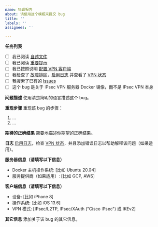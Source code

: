 ```yaml
---
name: 错误报告
about: 请使用这个模板来提交 bug
title: ''
labels: ''
assignees: ''

---
```


**任务列表**

- [ ] 我已阅读 [自述文件](https://github.com/hwdsl2/docker-ipsec-vpn-server/blob/master/README-zh.md)
- [ ] 我已阅读 [重要提示](https://github.com/hwdsl2/docker-ipsec-vpn-server/blob/master/README-zh.md#重要提示)
- [ ] 我已按照说明 [配置 VPN 客户端](https://github.com/hwdsl2/docker-ipsec-vpn-server/blob/master/README-zh.md#下一步)
- [ ] 我检查了 [故障排除](https://github.com/hwdsl2/setup-ipsec-vpn/blob/master/docs/clients-zh.md#故障排除)，[启用日志](https://github.com/hwdsl2/docker-ipsec-vpn-server/blob/master/README-zh.md#启用-libreswan-日志) 并查看了 [VPN 状态](https://github.com/hwdsl2/setup-ipsec-vpn/blob/master/docs/clients-zh.md#检查日志及-vpn-状态)
- [ ] 我搜索了已有的 [Issues](https://github.com/hwdsl2/docker-ipsec-vpn-server/issues?q=is%3Aissue)
- [ ] 这个 bug 是关于 IPsec VPN 服务器 Docker 镜像，而不是 IPsec VPN 本身

<!---
如果你需要关于 IPsec VPN 本身的帮助，请参见 [问题和反馈](https://github.com/hwdsl2/setup-ipsec-vpn/blob/master/README-zh.md#问题和反馈)。VPN 的相关问题可在 [Libreswan](https://lists.libreswan.org/mailman/listinfo/swan) 或 [strongSwan](https://lists.strongswan.org/mailman/listinfo/users) 邮件列表提问，或者搜索比如 [Stack Overflow](https://stackoverflow.com/questions/tagged/vpn) 等网站。
--->

**问题描述**
使用清楚简明的语言描述这个 bug。

**重现步骤**
重现该 bug 的步骤：

1. ...
2. ...

**期待的正确结果**
简要地描述你期望的正确结果。

**日志**
[启用日志](https://github.com/hwdsl2/docker-ipsec-vpn-server/blob/master/README-zh.md#启用-libreswan-日志)，检查 [VPN 状态](https://github.com/hwdsl2/setup-ipsec-vpn/blob/master/docs/clients-zh.md#检查日志及-vpn-状态)，并且添加错误日志以帮助解释该问题（如果适用）。

**服务器信息（请填写以下信息）**
- Docker 主机操作系统: [比如 Ubuntu 20.04]
- 服务提供商（如果适用）: [比如 GCP, AWS]

**客户端信息（请填写以下信息）**
- 设备: [比如 iPhone 8]
- 操作系统: [比如 iOS 13.6]
- VPN 模式: [IPsec/L2TP, IPsec/XAuth ("Cisco IPsec") 或 IKEv2]

**其它信息**
添加关于该 bug 的其它信息。
